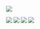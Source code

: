![](https://komarev.com/ghpvc/?username=ZPIIDR&color=000000&style=for-the-badge&label=⟢)

![](https://files.catbox.moe/x675eg.png)
![](https://files.catbox.moe/qyzvz8.png)
![](https://files.catbox.moe/3f1t4y.png)
![](https://files.catbox.moe/kqavti.jpeg)
